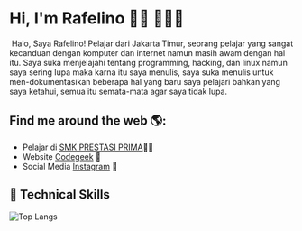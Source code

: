 
# Hi, I'm Rafelino 👋🏾 👩🏾‍💻

<img src="https://smkprestasiprima.sch.id/wp-content/uploads/2023/06/BG-1.jpg" alt="">
Halo, Saya Rafelino! Pelajar dari Jakarta Timur, seorang pelajar yang sangat kecanduan dengan komputer dan internet namun masih awam dengan hal itu.
Saya suka menjelajahi tentang programming, hacking, dan linux namun saya sering lupa maka karna itu saya menulis, saya suka menulis untuk men-dokumentasikan beberapa hal yang baru saya pelajari
bahkan yang saya ketahui, semua itu semata-mata agar saya tidak lupa.

## Find me around the web 🌎:
- Pelajar di <a href="https://smkprestasiprima.sch.id/">SMK PRESTASI PRIMA</a>✍🏾
- Website <a href="https://rtd.codegeek.my.id"> Codegeek</a> 🏓
- Social Media <a href=https://www.instagram.com/rafellandka/)>Instagram</a> 💼

## 💼 Technical Skills

![Top Langs](https://github-readme-stats.vercel.app/api/top-langs/?username=afrinory&theme=buefy&hide=css,html)
